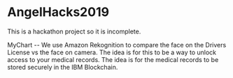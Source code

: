 # AngelHacks2019

This is a hackathon project so it is incomplete.

MyChart -- We use Amazon Rekognition to compare the face on the Drivers License vs the face on camera. The idea is for this to be a way to unlock access to your medical records. The idea is for the medical records to be stored securely in the IBM Blockchain. 
